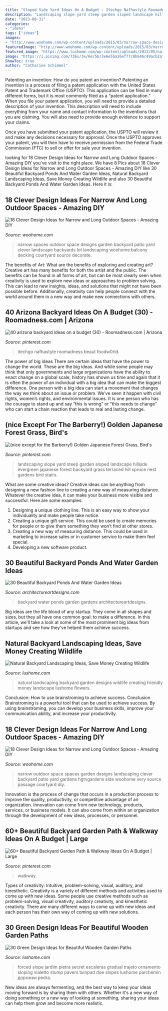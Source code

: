 ```yaml
---
title: "Sloped Side Yard Ideas On A Budget : Itechgo Nafhastyle Roomadness Beaut Foodw0rld"
description: "Landscaping slope yard steep garden sloped landscape hillside evergreen japanese forest backyard grass terraced hill spruce nest gardens bird stairs"
date: "2023-08-31"
categories:
- "ideas"
tags: ["ideas"]
images:
- "http://www.woohome.com/wp-content/uploads/2015/03/narrow-space-designs-woohome-10.jpg"
featuredImage: "http://www.woohome.com/wp-content/uploads/2015/03/narrow-space-designs-woohome-10.jpg"
featured_image: "https://www.lushome.com/wp-content/uploads/2013/05/natural-garden-designs-backyard-landscaping-ideas-22.jpg"
image: "https://i.pinimg.com/736x/3e/6e/5b/3e6e5ba26ef77c8b646c49acb2aff6bc--slope-landscaping-front-yard-landscaping-terraces.jpg?b=t"
ShowToc: true
author: "Catharine Schimmel"
---
```



Patenting an invention: How do you patent an invention?
Patenting an invention is a process of filing a patent application with the United States Patent and Trademark Office (USPTO). This application can be filed in many different forms, but it is most commonly filed as a “patent application.”
When you file your patent application, you will need to provide a detailed description of your invention. This description will need to include everything from your name and contact information to the inventions that you are claiming. You will also need to provide enough evidence to support your claims.

Once you have submitted your patent application, the USPTO will review it and make any decisions necessary for approval. Once the USPTO approves your patent, you will then have to receive permission from the Federal Trade Commission (FTC) to sell or offer for sale your invention.

	

		
looking for 18 Clever Design Ideas for Narrow and Long Outdoor Spaces - Amazing DIY you've visit to the right place. We have 8 Pics about 18 Clever Design Ideas for Narrow and Long Outdoor Spaces - Amazing DIY like 30 Beautiful Backyard Ponds And Water Garden Ideas, Natural Backyard Landscaping Ideas, Save Money Creating Wildlife and also 30 Beautiful Backyard Ponds And Water Garden Ideas. Here it is:
		
    
## 18 Clever Design Ideas For Narrow And Long Outdoor Spaces - Amazing DIY

<img loading=lazy src="http://www.woohome.com/wp-content/uploads/2015/03/narrow-space-designs-woohome-10.jpg" onerror="this.onerror=null;this.src='https://tse1.mm.bing.net/th?id=OIP.7sVdJGBmpnJ09np8Dl18egHaJ4&amp;pid=15.1';" alt="18 Clever Design Ideas for Narrow and Long Outdoor Spaces - Amazing DIY">

_Source: woohome.com_

>narrow spaces outdoor space designs garden backyard patio yard clever landscape backyards lot landscaping woohome balcony decking courtyard source decorate. 

	

The benefits of Art: What are the benefits of exploring and creating art?
Creative art has many benefits for both the artist and the public. The benefits can be found in all forms of art, but can be most clearly seen when creativity is used to explore new ideas or approaches to problem solving. This can lead to new insights, ideas, and solutions that might not have been possible before. Additionally, creativity can help people connect with the world around them in a new way and make new connections with others.

    
## 40 Arizona Backyard Ideas On A Budget (30) - Roomadness.com | Arizona

<img loading=lazy src="https://i.pinimg.com/736x/9f/97/69/9f976980d40b896a2abc5f1bdd7aed15.jpg" onerror="this.onerror=null;this.src='https://tse1.mm.bing.net/th?id=OIP.718OhJHb5wB1rWyPe-V5KQHaFW&amp;pid=15.1';" alt="40 arizona backyard ideas on a budget (30) - Roomadness.com | Arizona">

_Source: pinterest.com_

>itechgo nafhastyle roomadness beaut foodw0rld. 

	

The power of big ideas
There are certain ideas that have the power to change the world. These are the big ideas. And while some people may think that only governments and large organizations have the ability to enact change on a global scale, history has shown us time and again that it is often the power of an individual with a big idea that can make the biggest difference.
One person with a big idea can start a movement that changes the way we think about an issue or problem. We’ve seen it happen with civil rights, women’s rights, and environmental issues. It is one person who has the courage to stand up and say “this is wrong” or “this needs to change” who can start a chain reaction that leads to real and lasting change.

    
## (nice Except For The Barberry!) Golden Japanese Forest Grass, Bird&#039;s

<img loading=lazy src="https://i.pinimg.com/736x/3e/6e/5b/3e6e5ba26ef77c8b646c49acb2aff6bc--slope-landscaping-front-yard-landscaping-terraces.jpg?b=t" onerror="this.onerror=null;this.src='https://tse1.mm.bing.net/th?id=OIP.XLw9Z1NaRjjIDdPtMOcf9wAAAA&amp;pid=15.1';" alt="(nice except for the Barberry!) Golden Japanese Forest Grass, Bird&#039;s">

_Source: pinterest.com_

>landscaping slope yard steep garden sloped landscape hillside evergreen japanese forest backyard grass terraced hill spruce nest gardens bird stairs. 

	

What are some creative ideas?
Creative ideas can be anything from designing a new fashion line to creating a new way of measuring distance. Whatever the creative idea, it can make your business more visible and successful. Here are some examples:
1. Designing a unique clothing line. This is an easy way to show your individuality and make people take notice.
2. Creating a unique gift service. This could be used to create memories for people or to give them something they won’t find at other stores.
3. Creating a new way of measuring distance. This could be used in marketing to increase sales or in customer service to make them feel special.
4. Developing a new software product.

    
## 30 Beautiful Backyard Ponds And Water Garden Ideas

<img loading=lazy src="https://www.architectureartdesigns.com/wp-content/uploads/2013/04/Backyard-ArchitectureArtDesigns-26.jpg" onerror="this.onerror=null;this.src='https://tse3.mm.bing.net/th?id=OIP.MwG1f85GujGH_NC51VUcPgDhEs&amp;pid=15.1';" alt="30 Beautiful Backyard Ponds And Water Garden Ideas">

_Source: architectureartdesigns.com_

>backyard water ponds garden gardens architectureartdesigns. 

	

Big ideas are the life blood of any startup. They come in all shapes and sizes, but they all have one common goal: to make a difference. In this article, we'll take a look at some of the most prominent big ideas from startups and see how they've helped them achieve success.

    
## Natural Backyard Landscaping Ideas, Save Money Creating Wildlife

<img loading=lazy src="https://www.lushome.com/wp-content/uploads/2013/05/natural-garden-designs-backyard-landscaping-ideas-22.jpg" onerror="this.onerror=null;this.src='https://tse1.mm.bing.net/th?id=OIP.za39s0DsUsrtAYguBQt26gHaFj&amp;pid=15.1';" alt="Natural Backyard Landscaping Ideas, Save Money Creating Wildlife">

_Source: lushome.com_

>natural landscaping backyard garden designs wildlife creating friendly money landscape lushome flowers. 

	

Conclusion: How to use brainstroming to achieve success.
Conclusion
Brainstroming is a powerful tool that can be used to achieve success. By using brainstroming, you can develop your business skills, improve your communication ability, and increase your productivity.

    
## 18 Clever Design Ideas For Narrow And Long Outdoor Spaces - Amazing DIY

<img loading=lazy src="http://www.woohome.com/wp-content/uploads/2015/03/narrow-space-designs-woohome-8.jpg" onerror="this.onerror=null;this.src='https://tse3.mm.bing.net/th?id=OIP.RSPxXXXUFTm5fpBNhW7mdQHaJ4&amp;pid=15.1';" alt="18 Clever Design Ideas for Narrow and Long Outdoor Spaces - Amazing DIY">

_Source: woohome.com_

>narrow outdoor space spaces garden designs landscaping clever backyard patio yard gardens hgtvgardens side woohome very source passage courtyard diy. 

	

Innovation is the process of change that occurs in a production process to improve the quality, productivity, or competitive advantage of an organization. Innovation can come from new technology, products, services, or business models. It can also come from within an organization through the development of new ideas, processes, or personnel.

    
## 60+ Beautiful Backyard Garden Path &amp; Walkway Ideas On A Budget | Large

<img loading=lazy src="https://i.pinimg.com/736x/80/0e/1a/800e1a24fdc7ac1b9fc53ee89858f6c7.jpg" onerror="this.onerror=null;this.src='https://tse3.mm.bing.net/th?id=OIP._R6bUd5ZjXCDMNu0cEVYzgHaJ3&amp;pid=15.1';" alt="60+ Beautiful Backyard Garden Path &amp; Walkway Ideas On A Budget | Large">

_Source: pinterest.com_

>walkway. 

	

Types of creativity: Intuitive, problem-solving, visual, auditory, and kinesthetic.
Creativity is a variety of different methods and activities used to come up with new ideas. Some people use creative methods such as problem-solving, visual creativity, auditory creativity, and kinesthetic creativity. There are many different ways to come up with new ideas and each person has their own way of coming up with new solutions.

    
## 30 Green Design Ideas For Beautiful Wooden Garden Paths

<img loading=lazy src="https://www.lushome.com/wp-content/uploads/2014/10/wooden-garden-path-design-green-ideas-15.jpg" onerror="this.onerror=null;this.src='https://tse3.mm.bing.net/th?id=OIP.5mtd9LS21skuh4YhJdoDzQAAAA&amp;pid=15.1';" alt="30 Green Design Ideas for Beautiful Wooden Garden Paths">

_Source: lushome.com_

>forced slope jardim pietra secret escaleras gradual trajeto ornamento sloping vialetto stump pavers tuinpad doe slopes lushome parchemin дорожки pedra. 

	

New ideas are always fermenting, and the best way to keep your ideas moving forward is by sharing them with others. Whether it's a new way of doing something or a new way of looking at something, sharing your ideas can help them grow and become more realistic.

